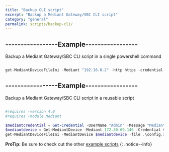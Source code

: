```yaml
---
title: "Backup CLI script"
excerpt: "Backup a Mediant Gateway/SBC CLI script"
category: "general"
permalink: scripts/backup-cli/
---
```


## -----------------Example-----------------
Backup a Mediant Gateway/SBC CLI script in a single powershell command

```powershell

get-MediantDeviceFileIni -Mediant "192.16.0.2" -http https -credential (get-credential) -file .\config.ini

```

## -----------------Example-----------------
Backup a Mediant Gateway/SBC CLI script in a reusable script

```powershell

#requires -version 4.0
#requires -module Mediant

$mediantcredential = Get-Credential -UserName "Admin" -Message "Mediant Credential"
$mediantdevice = Get-MediantDevice -Mediant 172.30.69.146 -Credential $mediantcredential -Http http
get-MediantDeviceFileIni -MediantDevice $mediantdevice -file .\config.ini

```

**ProTip:** Be sure to check out the other [example scripts]({{site.base}}{{site.baseurl}}/scripts/) 
{: .notice--info}

